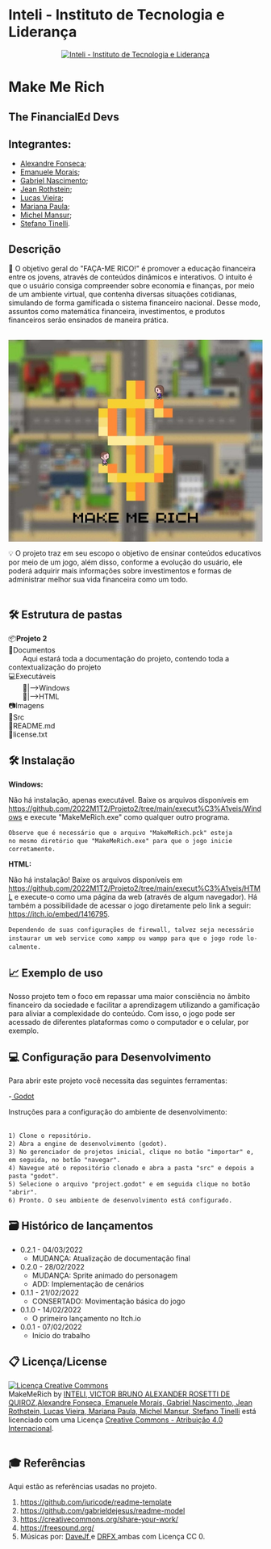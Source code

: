 # Inteli - Instituto de Tecnologia e Liderança 

<p align="center">
<a href= "https://www.inteli.edu.br/"><img src="https://www.inteli.edu.br/wp-content/uploads/2021/08/20172028/marca_1-2.png" alt="Inteli - Instituto de Tecnologia e Liderança" border="0"></a>
</p>

# Make Me Rich

## The FinancialEd Devs

## Integrantes:
- <a href="https://www.linkedin.com/in/alexandrefonseca00/" target = "_blank" >Alexandre Fonseca</a>;
- <a href="https://www.linkedin.com/in/emanuele-morais-b17a961a5/" target = "_blank">Emanuele Morais</a>;
- <a href="https://www.linkedin.com/in/gabriel-nascimento-b80933217/" target="_blank">Gabriel Nascimento</a>;
- <a href="https://www.linkedin.com/in/jean-lucas-rothstein-machado-345872231/" target= "_blank" >Jean Rothstein</a>;
- <a href="https://www.linkedin.com/in/lucas-britto-376665208/" target="_blank">Lucas Vieira</a>;
- <a href="https://www.linkedin.com/in/mariana-silva-b21258232/" target="_blank">Mariana Paula</a>;
- <a href="https://www.linkedin.com/in/victorbarq/" target="_blank">Michel Mansur</a>;
- <a href="https://www.linkedin.com/in/victorbarq/" target="_blank">Stefano Tinelli</a>.

## Descrição

📜 O objetivo geral do "FAÇA-ME RICO!" é promover a educação financeira entre os jovens, através de conteúdos dinâmicos e interativos. O intuito é que o usuário consiga compreender sobre economia e finanças, por meio de um ambiente virtual, que contenha diversas situações cotidianas, simulando de forma gamificada o sistema financeiro nacional. Desse modo, assuntos como matemática financeira, investimentos, e produtos financeiros serão ensinados de maneira prática.
<br><br>

<img src="imagens\logo.jpeg" alt="Logo" align="center">



💡 O projeto traz em seu escopo o objetivo de ensinar conteúdos educativos por meio de um jogo, além disso, conforme a evolução do usuário, ele poderá adquirir mais informações sobre investimentos e formas de administrar melhor sua vida financeira como um todo.
<br><br>

## 🛠 Estrutura de pastas

📦<b>Projeto 2</b><br>
📎Documentos<br>
&emsp;&emsp;Aqui estará toda a documentação do projeto, contendo toda a contextualização do projeto<br>
💻Executáveis<br>
&emsp;&emsp;📁|-->Windows<br>
&emsp;&emsp;📁|-->HTML<br>
📷Imagens<br>
💾Src<br>
📄README.md<br>
📜license.txt


## 🛠 Instalação

<b>Windows:</b>

Não há instalação, apenas executável. Baixe os arquivos disponíveis em https://github.com/2022M1T2/Projeto2/tree/main/execut%C3%A1veis/Windows e execute "MakeMeRich.exe" como qualquer outro programa.

```
Observe que é necessário que o arquivo "MakeMeRich.pck" esteja
no mesmo diretório que "MakeMeRich.exe" para que o jogo inicie
corretamente.
```

<b>HTML:</b>

Não há instalação! Baixe os arquivos disponíveis em https://github.com/2022M1T2/Projeto2/tree/main/execut%C3%A1veis/HTML e execute-o como uma página da web (através de algum navegador). Há também a possibilidade de acessar o jogo diretamente pelo link a seguir: https://itch.io/embed/1416795.

```sh
Dependendo de suas configurações de firewall, talvez seja necessário
instaurar um web service como xampp ou wampp para que o jogo rode lo-
calmente.
```

## 📈 Exemplo de uso

Nosso projeto tem o foco em repassar uma maior consciência no âmbito financeiro da sociedade e facilitar a aprendizagem utilizando a gamificação para aliviar a complexidade do conteúdo.
Com isso, o jogo pode ser acessado de diferentes plataformas como o computador e o celular, por exemplo.

## 💻 Configuração para Desenvolvimento

Para abrir este projeto você necessita das seguintes ferramentas:

-<a href="https://godotengine.org/download"> Godot</a>

Instruções para a configuração do ambiente de desenvolvimento:
```

1) Clone o repositório.
2) Abra a engine de desenvolvimento (godot).
3) No gerenciador de projetos inicial, clique no botão "importar" e, em seguida, no botão "navegar".
4) Navegue até o repositório clonado e abra a pasta "src" e depois a pasta "godot".
5) Selecione o arquivo "project.godot" e em seguida clique no botão "abrir".
6) Pronto. O seu ambiente de desenvolvimento está configurado.

```
## 🗃 Histórico de lançamentos

* 0.2.1 - 04/03/2022
    * MUDANÇA: Atualização de documentação final
* 0.2.0 - 28/02/2022
    * MUDANÇA: Sprite animado do personagem
    * ADD: Implementação de cenários
* 0.1.1 - 21/02/2022
    * CONSERTADO: Movimentação básica do jogo
* 0.1.0 - 14/02/2022
    * O primeiro lançamento no Itch.io
* 0.0.1 - 07/02/2022
    * Início do trabalho

## 📋 Licença/License

<p xmlns:cc="http://creativecommons.org/ns#" xmlns:dct="http://purl.org/dc/terms/"><a rel="license" href="http://creativecommons.org/licenses/by/4.0/"><img alt="Licença Creative Commons" style="border-width:0" src="https://i.creativecommons.org/l/by/4.0/88x31.png" /></a><br /><span xmlns:dct="http://purl.org/dc/terms/" href="http://purl.org/dc/dcmitype/Dataset" property="dct:title" rel="dct:type">MakeMeRich</span> by <a rel="cc:attributionURL dct:creator" property="cc:attributionName" href="https://www.yggbrasil.com.br/vr">INTELI, VICTOR BRUNO ALEXANDER ROSETTI DE QUIROZ</a>,<a xmlns:cc="http://creativecommons.org/ns#" href="https://github.com/2022M1T2/Projeto2" property="cc:attributionName" rel="cc:attributionURL">Alexandre Fonseca, Emanuele Morais, Gabriel Nascimento,  Jean Rothstein, Lucas Vieira, Mariana Paula,  Michel Mansur, Stefano Tinelli</a> está licenciado com uma Licença <a rel="license" href="http://creativecommons.org/licenses/by/4.0/">Creative Commons - Atribuição 4.0 Internacional</a>.
<br><br></p>

## 🎓 Referências

Aqui estão as referências usadas no projeto.

1. <https://github.com/iuricode/readme-template>
2. <https://github.com/gabrieldejesus/readme-model>
3. <https://creativecommons.org/share-your-work/>
4. <https://freesound.org/>
5. Músicas por: <a href="https://freesound.org/people/DaveJf/sounds/616544/"> DaveJf </a> e <a href="https://freesound.org/people/DRFX/sounds/338986/"> DRFX </a> ambas com Licença CC 0.
